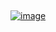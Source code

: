##
[![image](https://github.com/DavidB593/DavidB593/assets/114110615/b409e90a-44d6-424c-85fc-ccdde89393a4)](https://www.youtube.com/@davidb-593-)

<!--

[![image](https://github.com/DavidB593/DavidB593/assets/114110615/3667d78d-ac3d-4223-af61-0a748039447d)](https://www.youtube.com/@davidb-593-)
[![image](https://github.com/DavidB593/DavidB593/assets/114110615/b409e90a-44d6-424c-85fc-ccdde89393a4)](https://www.youtube.com/@davidb-593-)

**DavidB593/DavidB593** is a ✨ _special_ ✨ repository because its `README.md` (this file) appears on your GitHub profile.

Here are some ideas to get you started:

- 🔭 I’m currently working on ...
- 🌱 I’m currently learning ...
- 👯 I’m looking to collaborate on ...
- 🤔 I’m looking for help with ...
- 💬 Ask me about ...
- 📫 How to reach me: ...
- 😄 Pronouns: ...
- ⚡ Fun fact: ...
-->
